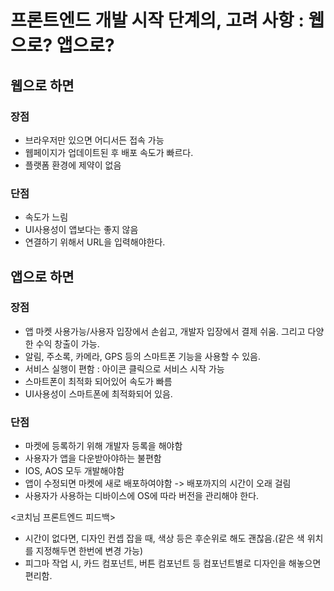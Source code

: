 # 프론트엔드 개발 시작 단계의, 고려 사항 : 웹으로? 앱으로?

## 웹으로 하면

### 장점

- 브라우저만 있으면 어디서든 접속 가능
- 웹페이지가 업데이트된 후 배포 속도가 빠르다.
- 플랫폼 환경에 제약이 없음

### 단점

- 속도가 느림
- UI사용성이 앱보다는 좋지 않음
- 연결하기 위해서 URL을 입력해야한다.

## 앱으로 하면

### 장점

- 앱 마켓 사용가능/사용자 입장에서 손쉽고, 개발자 입장에서 결제 쉬움. 그리고 다양한 수익 창출이 가능.
- 알림, 주소록, 카메라, GPS 등의 스마트폰 기능을 사용할 수 있음.
- 서비스 실행이 편함 : 아이콘 클릭으로 서비스 시작 가능
- 스마트폰이 최적화 되어있어 속도가 빠름
- UI사용성이 스마트폰에 최적화되어 있음.

### 단점

- 마켓에 등록하기 위해 개발자 등록을 해야함
- 사용자가 앱을 다운받아야하는 불편함
- IOS, AOS 모두 개발해야함
- 앱이 수정되면 마켓에 새로 배포하여야함 -> 배포까지의 시간이 오래 걸림
- 사용자가 사용하는 디바이스에 OS에 따라 버전을 관리해야 한다.


<코치님 프론트엔드 피드백>
- 시간이 없다면, 디자인 컨셉 잡을 때, 색상 등은 후순위로 해도 괜찮음.(같은 색 위치를 지정해두면 한번에 변경 가능)
- 피그마 작업 시, 카드 컴포넌트, 버튼 컴포넌트 등 컴포넌트별로 디자인을 해놓으면 편리함.